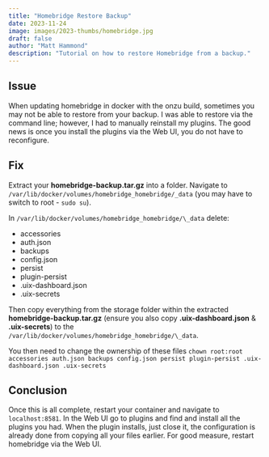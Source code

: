 ```yaml
---
title: "Homebridge Restore Backup"
date: 2023-11-24
image: images/2023-thumbs/homebridge.jpg
draft: false
author: "Matt Hammond"
description: "Tutorial on how to restore Homebridge from a backup."
---
```


## Issue

When updating homebridge in docker with the onzu build, sometimes you may not be able to restore from your backup. I was able to restore via the command line; however, I had to manually reinstall my plugins. The good news is once you install the plugins via the Web UI, you do not have to reconfigure.

## Fix

Extract your **homebridge-backup.tar.gz** into a folder. Navigate to `/var/lib/docker/volumes/homebridge_homebridge/_data` (you may have to switch to root - `sudo su`).

In `/var/lib/docker/volumes/homebridge_homebridge/\_data` delete:

- accessories
- auth.json
- backups
- config.json
- persist
- plugin-persist
- .uix-dashboard.json
- .uix-secrets

Then copy everything from the storage folder within the extracted **homebridge-backup.tar.gz** (ensure you also copy **.uix-dashboard.json** & **.uix-secrets**) to the `/var/lib/docker/volumes/homebridge_homebridge/\_data`.

You then need to change the ownership of these files `chown root:root accessories auth.json backups config.json persist plugin-persist .uix-dashboard.json .uix-secrets`

## Conclusion

Once this is all complete, restart your container and navigate to `localhost:8581`. In the Web UI go to plugins and find and install all the plugins you had. When the plugin installs, just close it, the configuration is already done from copying all your files earlier. For good measure, restart homebridge via the Web UI.
